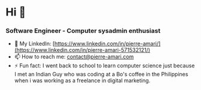 # Hi 👋

### Software Engineer - Computer sysadmin enthusiast

- 🚀 My LinkedIn: [https://www.linkedin.com/in/pierre-amari/](https://www.linkedin.com/in/pierre-amari-571532121/)
- 📫 How to reach me: contact@pierre-amari.com
- ⚡ Fun fact: I went back to school to learn computer science just because I met an Indian Guy who was coding at a Bo's coffee in the Philippines when i was working as a freelance in digital marketing.


